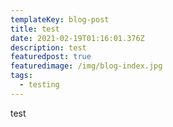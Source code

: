 ```yaml
---
templateKey: blog-post
title: test
date: 2021-02-19T01:16:01.376Z
description: test
featuredpost: true
featuredimage: /img/blog-index.jpg
tags:
  - testing
---
```

test